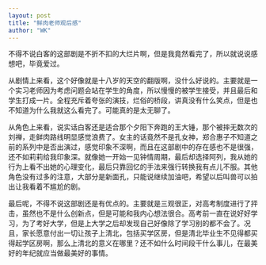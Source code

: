 ```yaml
---
layout: post
title: "鲜肉老师观后感"
author: "WK"
---
```


​	不得不说白客的这部剧是不折不扣的大烂片啊，但是我竟然看完了，所以就说说感想吧，毕竟爱过。

​	从剧情上来看，这个好像就是十八岁的天空的翻版啊，没什么好说的。主要就是一个实习老师因为考虑问题会站在学生的角度，所以慢慢的被学生接受，并且最后和学生打成一片。全程充斥着夸张的演技，烂俗的桥段，讲真没有什么笑点，但是也不知道为什么我就这么看完了。可能真的是太无聊了。

​	从角色上来看，说实话白客还是适合那个夕阳下奔跑的王大锤，那个被摔无数次的刘禅，走鲜肉路线明显感觉浪费了。女主的话竟然不是孔女神，郑合惠子不知道之前的系列中是否出演过，感觉印象不深啊，而且在这部剧中的存在感也不是很强，还不如莉莉给我印象深。就像她一开始一见钟情周期，最后却选择阿列，我从她的行为上看不出她的心理变化，最后只靠回忆的手法来强行转换我有点儿不服。其他角色没有过多的注意，大部分是新面孔，只能说继续加油吧，希望以后叫兽可以拍出让我看着不尴尬的剧。

​	最后呢，不得不说这部剧还是有优点的。主要就是三观很正，对高考制度进行了抨击，虽然也不是什么创新点，但是可能和我内心想法很合。高考前一直在说好好学习，为了考好大学，但是上大学之后却发现自己好像除了学习别的都不会了。况且，家长愿意付出一切让孩子上清北，包括买学区房，但是清北毕业生不见得都买得起学区房啊，那么上清北的意义在哪里？还不如什么时间段干什么事儿，在最美好的年纪就应当做最美好的事情。

